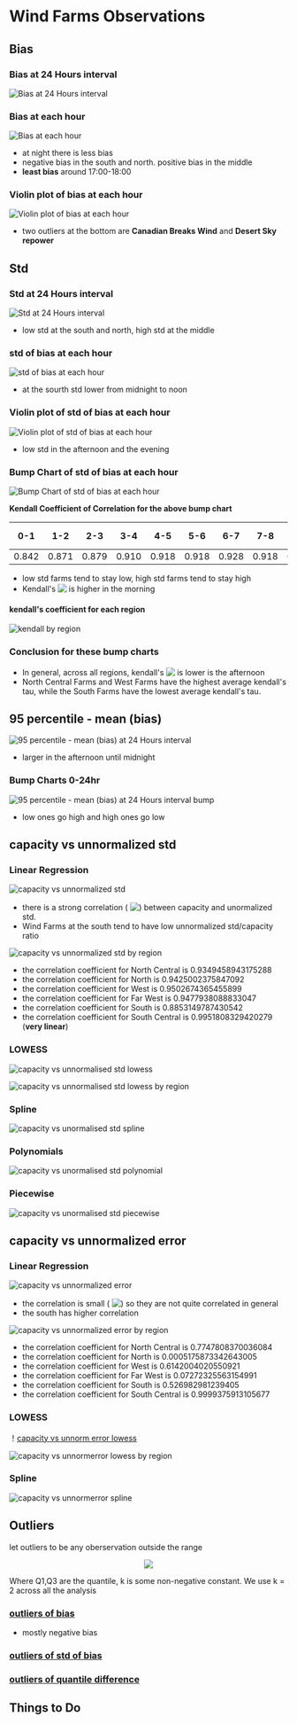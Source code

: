# Wind Farms Observations

## Bias

### Bias at 24 Hours interval

![Bias at 24 Hours interval](./plots/bias_24hr_with_area.png)

### Bias at each hour

![Bias at each hour](./plots/bias_1hr.png)

- at night there is less bias
- negative bias in the south and north. positive bias in the middle
- **least bias** around 17:00-18:00

### Violin plot of bias at each hour

![Violin plot of bias at each hour](./plots/violin_and_box_bias_1hr.png)

- two outliers at the bottom are **Canadian Breaks Wind** and **Desert Sky repower**

## Std

### Std at 24 Hours interval

![Std at 24 Hours interval](./plots/std_of_bias_24hr.png)

- low std at the south and north, high std at the middle

### std of bias at each hour

![std of bias at each hour](./plots/std_of_bias_1hr.png)

- at the sourth std lower from midnight to noon

### Violin plot of std of bias at each hour

![Violin plot of std of bias at each hour](./plots/violin_and_box_std_of_bias_1hr.png)

- low std in the afternoon and the evening

### Bump Chart of std of bias at each hour

![Bump Chart of std of bias at each hour](./plots/std_bumpchart_all_farm_all_time.png)

**Kendall Coefficient of Correlation for the above bump chart**

|0-1| 1-2 | 2-3 | 3-4 | 4-5 | 5-6 | 6-7 | 7-8 | 8-9 | 9-10 | 10-11 | 11-12 | 12-13 | 13-14 | 14-15 | 15-16 | 16-17 | 17-18 | 18-19 | 19-20 | 20-21 | 21-22 | 22-23 | 23-24 |
| ----- | ----- | ----- | ----- | ----- | ----- | ----- | ----- | ----- | ----- | ----- | ----- | ----- | ----- | ----- | ----- | ----- | ----- | ----- | ----- | ----- | ----- | ----- | ----- |
|0.842 |0.871 |0.879 |0.910 |0.918 |0.918 |0.928 |0.918 |0.916 |0.916 |0.894 |0.891 |0.878 |0.833 |0.808 |<font color='red'>0.825</font> |0.832 |0.853 |0.863 |0.881 |0.865 |0.846 |0.883 |

- low std farms tend to stay low, high std farms tend to stay high
- Kendall's <!-- $\tau$ --> <img style="transform: translateY(0.1em); background: white;" src="https://render.githubusercontent.com/render/math?math=%5Ctau"> is higher in the morning

#### kendall's coefficient for each region

![kendall by region](./plots/kendall.png)

### Conclusion for these bump charts

- In general, across all regions, kendall's <!-- $\tau$ --> <img style="transform: translateY(0.1em); background: white;" src="https://render.githubusercontent.com/render/math?math=%5Ctau"> is lower is the afternoon
- North Central Farms and West Farms have the highest average kendall's tau, while the South Farms have the lowest average kendall's tau.

## 95 percentile - mean (bias)

![95 percentile - mean (bias) at 24 Hours interval](./plots/bias_95quantile_minus_mean_1hr.png)

- larger in the afternoon until midnight

### Bump Charts 0-24hr

![95 percentile - mean (bias) at 24 Hours interval bump](./plots/bumpchart_quantile_0-24.png)

- low ones go high and high ones go low

## capacity vs unnormalized std

### Linear Regression

![capacity vs unnormalized std](./plots/capacity_vs_unnormstd.png)

- there is a strong correlation (<!-- $r^2 = 0.897$ --> <img style="transform: translateY(0.1em); background: white;" src="https://render.githubusercontent.com/render/math?math=r%5E2%20%3D%200.897">) between capacity and unormalized std.
- Wind Farms at the south tend to have low unnormalized std/capacity ratio

![capacity vs unnormalized std by region](./plots/capacity_vs_unnormstd_by_region.png)

- the correlation coefficient for North Central is 0.9349458943175288
- the correlation coefficient for North is 0.9425002375847092
- the correlation coefficient for West is 0.9502674365455899
- the correlation coefficient for Far West is 0.9477938088833047
- the correlation coefficient for South is 0.8853149787430542
- the correlation coefficient for South Central is 0.9951808329420279 (**very linear**)

### LOWESS

![capacity vs unnormalised std lowess](./plots/capacity_vs_unnormstd_lowess.png)

![capacity vs unnormalised std lowess by region](./plots/capacity_vs_unnormstd_lowess_byregion.png)

### Spline

![capacity vs unormalised std spline](./plots/capacity_vs_unnormstd_bspline.png)

### Polynomials

![capacity vs unormalised std polynomial](./plots/capacity_vs_unnormstd_polyfit.png)

### Piecewise

![capacity vs unormalised std piecewise](./plots/capacity_vs_unnormstd_piecewise.png)

## capacity vs unnormalized error

### Linear Regression

![capacity vs unnormalized error](./plots/capacity_vs_unnormerror.png)

- the correlation is small (<!-- $r^2 = 0.1294979748653919$ --> <img style="transform: translateY(0.1em); background: white;" src="https://render.githubusercontent.com/render/math?math=r%5E2%20%3D%200.1294979748653919">) so they are not quite correlated in general
- the south has higher correlation

![capacity vs unnormalized error by region](./plots/capacity_vs_unnormerror_by_region.png)

- the correlation coefficient for North Central is 0.7747808370036084
- the correlation coefficient for North is 0.0005175873342643005
- the correlation coefficient for West is 0.6142004020550921
- the correlation coefficient for Far West is 0.07272325563154991
- the correlation coefficient for South is 0.526982981239405
- the correlation coefficient for South Central is 0.9999375913105677

### LOWESS

！[capacity vs unnorm error lowess](./plots/capacity_vs_unnormerror_lowess.png)

![capacity vs unnormerror lowess by region](./plots/capacity_vs_unnormerror_lowess_byregion.png)

### Spline

![capacity vs unnormerror spline](./plots/capacity_vs_unnormerror_bspline.png)

## Outliers

let outliers to be any oberservation outside the range

<!-- $$
\left[Q_{1}-k\left(Q_{3}-Q_{1}\right), Q_{3}+k\left(Q_{3}-Q_{1}\right)\right]
$$ --> 

<div align="center"><img style="background: white;" src="https://render.githubusercontent.com/render/math?math=%5Cleft%5BQ_%7B1%7D-k%5Cleft(Q_%7B3%7D-Q_%7B1%7D%5Cright)%2C%20Q_%7B3%7D%2Bk%5Cleft(Q_%7B3%7D-Q_%7B1%7D%5Cright)%5Cright%5D"></div>

Where Q1,Q3 are the quantile, k is some non-negative constant. We use k = 2 across all the analysis

### [outliers of bias](./bias_outliers.csv)

- mostly negative bias

### [outliers of std of bias](./std_outliers.csv)

### [outliers of quantile difference](./quantile_outliers.csv)

## Things to Do
